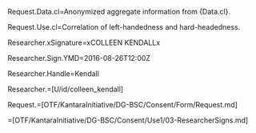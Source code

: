 Request.Data.cl=Anonymized aggregate information from {Data.cl}.

Request.Use.cl=Correlation of left-handedness and hard-headedness.

Researcher.xSignature=xCOLLEEN KENDALLx

Researcher.Sign.YMD=2016-08-26T12:00Z

Researcher.Handle=Kendall

Researcher.=[U/id/colleen_kendall]

Request.=[OTF/KantaraInitiative/DG-BSC/Consent/Form/Request.md]

=[OTF/KantaraInitiative/DG-BSC/Consent/Use1/03-ResearcherSigns.md]